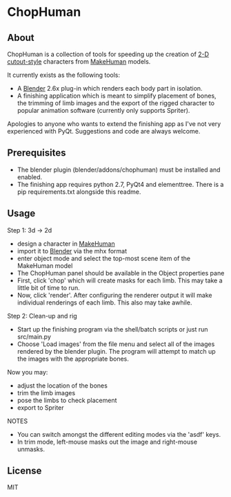 ChopHuman
==================

About
-----
ChopHuman is a collection of tools for speeding up the creation of
[2-D cutout-style](http://en.wikipedia.org/wiki/Cutout_animation) characters
from [MakeHuman](http://www.makehuman.org/) models.

It currently exists as the following tools:
* A [Blender](http://www.blender.org/) 2.6x plug-in which renders each body
part in isolation.
* A finishing application which is meant to simplify placement of bones, 
the trimming of limb images and the export of the rigged character to
popular animation software (currently only supports Spriter).

Apologies to anyone who wants to extend the finishing app as I've not very
experienced with PyQt. Suggestions and code are always welcome.


Prerequisites
-------------
* The blender plugin (blender/addons/chophuman) must be installed and enabled.
* The finishing app requires python 2.7, PyQt4 and elementtree. There is a pip
requirements.txt alongside this readme.  


Usage
-----

Step 1: 3d -> 2d

* design a character in [MakeHuman](http://www.makehuman.org/)
* import it to [Blender](http://www.blender.org/) via the mhx format
* enter object mode and select the top-most scene item of the MakeHuman model
* The ChopHuman panel should be available in the Object properties pane
* First, click 'chop' which will create masks for each limb. This may take a
little bit of time to run.
* Now, click 'render'. After configuring the renderer output it will make
individual renderings of each limb. This also may take awhile.

Step 2: Clean-up and rig

* Start up the finishing program via the shell/batch scripts or just run src/main.py
* Choose 'Load images' from the file menu and select all of the images rendered by the blender plugin.
The program will attempt to match up the images with the appropriate bones.

Now you may:
* adjust the location of the bones
* trim the limb images
* pose the limbs to check placement
* export to Spriter

NOTES
* You can switch amongst the different editing modes via the 'asdf' keys.
* In trim mode, left-mouse masks out the image and right-mouse unmasks.

License
-------
MIT
